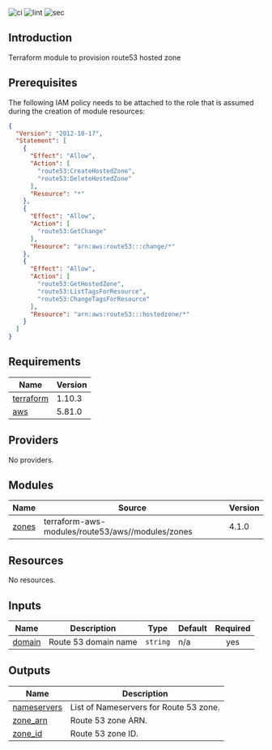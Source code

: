 ![ci](https://github.com/LogisticsPet/terraform-aws-route53/actions/workflows/ci.yml/badge.svg?branch=main)
![lint](https://github.com/LogisticsPet/terraform-aws-route53/actions/workflows/lint.yml/badge.svg?branch=main)
![sec](https://github.com/LogisticsPet/terraform-aws-route53/actions/workflows/tfsec.yml/badge.svg?branch=main)

## Introduction
Terraform module to provision route53 hosted zone 

<!-- BEGIN_TF_DOCS -->


## Prerequisites

The following IAM policy needs to be attached to the role that is assumed during the creation of module resources:

```json
{
  "Version": "2012-10-17",
  "Statement": [
    {
      "Effect": "Allow",
      "Action": [
        "route53:CreateHostedZone",
        "route53:DeleteHostedZone"
      ],
      "Resource": "*"
    },
    {
      "Effect": "Allow",
      "Action": [
        "route53:GetChange"
      ],
      "Resource": "arn:aws:route53:::change/*"
    },
    {
      "Effect": "Allow",
      "Action": [
        "route53:GetHostedZone",
        "route53:ListTagsForResource",
        "route53:ChangeTagsForResource"
      ],
      "Resource": "arn:aws:route53:::hostedzone/*"
    }
  ]
}
```

## Requirements

| Name | Version |
|------|---------|
| <a name="requirement_terraform"></a> [terraform](#requirement\_terraform) | 1.10.3 |
| <a name="requirement_aws"></a> [aws](#requirement\_aws) | 5.81.0 |
## Providers

No providers.
## Modules

| Name | Source | Version |
|------|--------|---------|
| <a name="module_zones"></a> [zones](#module\_zones) | terraform-aws-modules/route53/aws//modules/zones | 4.1.0 |
## Resources

No resources.
## Inputs

| Name | Description | Type | Default | Required |
|------|-------------|------|---------|:--------:|
| <a name="input_domain"></a> [domain](#input\_domain) | Route 53 domain name | `string` | n/a | yes |
## Outputs

| Name | Description |
|------|-------------|
| <a name="output_nameservers"></a> [nameservers](#output\_nameservers) | List of Nameservers for Route 53 zone. |
| <a name="output_zone_arn"></a> [zone\_arn](#output\_zone\_arn) | Route 53 zone ARN. |
| <a name="output_zone_id"></a> [zone\_id](#output\_zone\_id) | Route 53 zone ID. |
<!-- END_TF_DOCS -->
